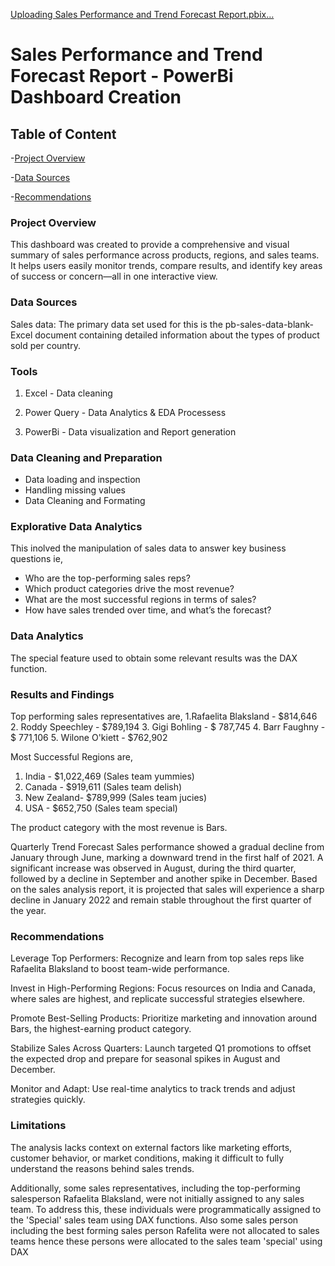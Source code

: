 [Uploading Sales Performance and Trend Forecast Report.pbix…]()
# Sales Performance and Trend Forecast Report - PowerBi Dashboard Creation

## Table of Content 

-[Project Overview](project-overview)

-[Data Sources](#data-sources)

-[Recommendations](#recommendations)

### Project Overview

This dashboard was created to provide a comprehensive and visual summary of sales performance across products, regions, and sales teams. It helps users easily monitor trends, compare results, and identify key areas of success or concern—all in one interactive view.

### Data Sources
Sales data: The primary data set used for this is the pb-sales-data-blank-Excel document containing detailed information about the types of product sold per country.

### Tools

1. Excel - Data cleaning 

2. Power Query - Data Analytics & EDA Processess

3. PowerBi - Data visualization and Report generation

### Data Cleaning and Preparation

- Data loading and inspection
- Handling missing values
- Data Cleaning and Formating

### Explorative Data Analytics

This inolved the manipulation of sales data to answer key business questions ie,
- Who are the top-performing sales reps?
- Which product categories drive the most revenue?
- What are the most successful regions in terms of sales?
- How have sales trended over time, and what’s the forecast?

### Data Analytics 

The special feature used to obtain some relevant results was the DAX function.

### Results and Findings

Top performing sales representatives are,
1.Rafaelita Blaksland - $814,646
2. Roddy Speechley - $789,194
3. Gigi Bohling - $ 787,745
4. Barr Faughny - $ 771,106
5. Wilone O'kiett - $762,902

Most Successful Regions are,
1. India - $1,022,469 (Sales team yummies)
2. Canada - $919,611 (Sales team delish)
3. New Zealand- $789,999 (Sales team jucies)
4. USA - $652,750 (Sales team special)

The product category with the most revenue is Bars.

Quarterly Trend Forecast
Sales performance showed a gradual decline from January through June, marking a downward trend in the first half of 2021. A significant increase was observed in August, during the third quarter, followed by a decline in September and another spike in December. Based on the sales analysis report, it is projected that sales will experience a sharp decline in January 2022 and remain stable throughout the first quarter of the year.

### Recommendations

Leverage Top Performers: Recognize and learn from top sales reps like Rafaelita Blaksland to boost team-wide performance.

Invest in High-Performing Regions: Focus resources on India and Canada, where sales are highest, and replicate successful strategies elsewhere.

Promote Best-Selling Products: Prioritize marketing and innovation around Bars, the highest-earning product category.

Stabilize Sales Across Quarters: Launch targeted Q1 promotions to offset the expected drop and prepare for seasonal spikes in August and December.

Monitor and Adapt: Use real-time analytics to track trends and adjust strategies quickly.

### Limitations 

The analysis lacks context on external factors like marketing efforts, customer behavior, or market conditions, making it difficult to fully understand the reasons behind sales trends.

Additionally, some sales representatives, including the top-performing salesperson Rafaelita Blaksland, were not initially assigned to any sales team. To address this, these individuals were programmatically assigned to the 'Special' sales team using DAX functions.
Also some sales person including the best forming sales person Rafelita were not allocated to sales teams hence these persons were allocated to the sales team 'special' using DAX 













  




